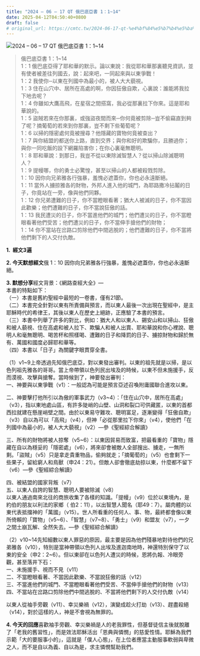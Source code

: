 ```yaml
---
title: "2024 – 06 – 17 QT 俄巴底亞書 1：1~14"
date: 2025-04-12T04:50:40+0800
draft: false
# original_url: https://cmtc.tw/2024-06-17-qt-%e4%bf%84%e5%b7%b4%e5%ba%95%e4%ba%9e%e6%9b%b8-1%ef%bc%9a114
---
```


![2024 – 06 – 17 QT 俄巴底亞書 1：1\~14](/images/qt.jpg  "2024 – 06 – 17 QT 俄巴底亞書 1：1\~14")

> 俄巴底亞書 1：1\~14  
> 1：1 俄巴底亞得了耶和華的默示。論以東說：我從耶和華那裏聽見資訊，並有使者被差往列國去，說：起來吧，一同起來與以東爭戰！  
> 1：2 我使你─以東在列國中為最小的，被人大大藐視。  
> 1：3 住在山穴中、居所在高處的啊，你因狂傲自欺，心裏說：誰能將我拉下地去呢？  
> 1：4 你雖如大鷹高飛，在星宿之間搭窩，我必從那裏拉下你來。這是耶和華說的。  
> 1：5 盜賊若來在你那裏，或強盜夜間而來─你何竟被剪除─豈不偷竊直到夠了呢？摘葡萄的若來到你那裏，豈不剩下些葡萄呢？  
> 1：6 以掃的隱密處何竟被搜尋？他隱藏的寶物何竟被查出？  
> 1：7 與你結盟的都送你上路，直到交界；與你和好的欺騙你，且勝過你；與你一同吃飯的設下網羅陷害你；在你心裏毫無聰明。  
> 1：8 耶和華說：到那日，我豈不從以東除滅智慧人？從以掃山除滅聰明人？  
> 1：9 提幔哪，你的勇士必驚惶，甚至以掃山的人都被殺戮剪除。  
> 1：10 因你向兄弟雅各行強暴，羞愧必遮蓋你，你也必永遠斷絕。  
> 1：11 當外人擄掠雅各的財物，外邦人進入他的城門，為耶路撒冷拈鬮的日子，你竟站在一旁，像與他們同夥。  
> 1：12 你兄弟遭難的日子，你不當瞪眼看著；猶大人被滅的日子，你不當因此歡樂；他們遭難的日子，你不當說狂傲的話。  
> 1：13 我民遭災的日子，你不當進他們的城門；他們遭災的日子，你不當瞪眼看著他們受苦；他們遭災的日子，你不當伸手搶他們的財物；  
> 1：14 你不當站在岔路口剪除他們中間逃脫的；他們遭難的日子，你不當將他們剩下的人交付仇敵。

**1.  經文3遍**

**2. 今天默想經文**俄 1：10 因你向兄弟雅各行強暴，羞愧必遮蓋你，你也必永遠斷絕。

**3. 默想分享**經文背景：《網路查經大全》—  
本書的特點如下：  
（一）本書是舊約聖經中最短的一卷書，僅有21節。  
（二）本書完全針對以東有所責備與預言，而以東人最後一次出現在聖經中，是主耶穌時代的希律王，其後以東人在歷史上絕跡，正應驗了本書的預言。  
（三）本書中列舉了許多的對比，例如：猶大人和以東人、錫安山和以掃山、狂傲和被人藐視、住在高處和被人拉下、欺騙人和被人出賣、耶和華說和你心裡說、聰明人和毫無聰明、喝苦杯和照樣喝、遭難的日子和降罰的日子、擄掠財物和歸於無有、萬國和國度必歸耶和華等。  
（四）本書以「日子」為關鍵字眼貫穿全書。

（1）v1\~9上帝透過先知俄巴底亞，對以東發出審判。以東的祖先就是以掃，是以色列祖先雅各的哥哥。當上帝帶領以色列民出埃及的時候，以東不但未施援手，反而漠視、攻擊與搶奪。當時候到了，神要發出審判：  
一、神要與以東爭戰（v1）：一般認為可能是預言亞述召喚附庸國聯合進攻以東。

二、神要擊打他所引以為傲的軍事武力（v3\~4）：「住在山穴中，居所在高處」（v3），指以東地處山區，有許多陡峭的山壁、山洞和裂口可供藏匿，以東的首都西拉就建在懸崖峭壁之間。由於以東易守難攻、聰明富足，逐漸變得「狂傲自欺」（v3）自以為可以「高飛」（v4），但神「必從那里拉下你來」（v4），使他們「在列國中為最小的，被人大大藐視」（v2）—參《聖經綜合解讀》

三、所有的財物將被人掠奪（v5\~6）：以東因貿易而致富，把最看重的「寶物」隱藏在自以為穩妥的「隱密處」（v6），將來卻會被敵人全部搜出、擄走，一無所剩。「盜賊」（v5）只是拿走貴重物品，偷夠就走；「摘葡萄的」（v5）也會剩下一些果子，留給窮人和鳥獸（申24：21）。但敵人卻會徹底劫掠以東，什麼都不留下（v6）—參《聖經綜合解讀》

四、被結盟的國家背叛（v7）  
五、以東人自誇的智慧、聰明人要被除滅（v8）  
以東人通過南來北往的商旅收集了各樣的知識。「提幔」（v9）位於以東境內，是約伯的朋友以利法的家鄉（ 伯2：11），以出智慧人聞名（耶49：7）。屬肉體的以東代表抵擋神的「萬國」（v15）。世人所看重的任何人、事、物，最終都會像以東所倚賴的「寶物」（v5\~6）、「智慧」（v7\~8）、「勇士」（v9）和盟友（v7），一夕之間土崩瓦解、全然失去。—參《聖經綜合解讀》

（2）v10\~14先知細數以東人罪惡的原因，最主要是因為他們殘暴地對待他們的兄弟雅各（v10），特別是當神帶領以色列人出埃及進迦南地時，神還特別保守了以東的安全（申2：2\~6）。但以東卻在以色列人遭災的時候，恩將仇報、冷眼旁觀，甚至落井下石：  
一、未施援手、視而不見（v11）  
二、不當瞪眼看著、不當因此歡樂、不當說狂傲的話（v12）  
三、不當進他們的城門、不當瞪眼看著他們受苦、不當伸手搶他們的財物（v13）  
四、不當站在岔路口剪除他們中間逃脫的、不當將他們剩下的人交付仇敵（v14）

以東人從袖手旁觀（v11）、幸災樂禍（v12），演變成趁火打劫（v13）、趕盡殺絕（v14），對於這樣的人，神是不會視為無罪的。

**4. 今天的回應**喜歡袖手旁觀、幸災樂禍是人的老我罪性，但基督徒信主後就脫離了「老我的舊習性」，而是效法耶穌活出「恩典與憐憫」的慈愛性情。耶穌為我們示範「大的要服事小的」，這就是「僕人心態」，在上位者應當主動服事軟弱與卑微之人，而不是自以為義、自以為是，求主憐憫幫助我們。